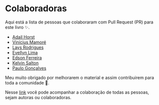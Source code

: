 # Colaboradoras

Aqui está a lista de pessoas que colaboraram com Pull Request (PR) para este livro :sparkles:. 

- [Adail Horst](https://github.com/SpawW)
- [Vinícius Mamoré](https://github.com/vmamore)
- [Lays Rodrigues](https://github.com/lays147)
- [Evellyn Lima](https://github.com/evelew)
- [Edson Ferreira](https://github.com/edsoncelio)
- [Kelvin Salton](https://github.com/kelvins)
- [Paulo Gonçalves](https://github.com/PauloGoncalvesBH)

Meu muito obrigado por melhorarem o material e assim contribuirem para toda a comunidade :tada:.

Nesse [link](https://github.com/gomex/deploy-em-producao/graphs/contributors) você pode acompanhar a colaboração de todas as pessoas, sejam autoras ou colaboradoras.
